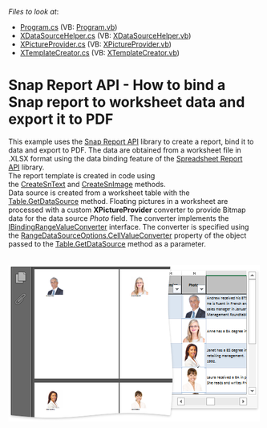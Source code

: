 <!-- default file list -->
*Files to look at*:

* [Program.cs](./CS/SnapAndSpreadsheetDocumentServerExample/Program.cs) (VB: [Program.vb](./VB/SnapAndSpreadsheetDocumentServerExample/Program.vb))
* [XDataSourceHelper.cs](./CS/SnapAndSpreadsheetDocumentServerExample/XDataSourceHelper.cs) (VB: [XDataSourceHelper.vb](./VB/SnapAndSpreadsheetDocumentServerExample/XDataSourceHelper.vb))
* [XPictureProvider.cs](./CS/SnapAndSpreadsheetDocumentServerExample/XPictureProvider.cs) (VB: [XPictureProvider.vb](./VB/SnapAndSpreadsheetDocumentServerExample/XPictureProvider.vb))
* [XTemplateCreator.cs](./CS/SnapAndSpreadsheetDocumentServerExample/XTemplateCreator.cs) (VB: [XTemplateCreator.vb](./VB/SnapAndSpreadsheetDocumentServerExample/XTemplateCreator.vb))
<!-- default file list end -->
# Snap Report API - How to bind a Snap report to worksheet data and export it to PDF


This example uses the <a href="http://help.devexpress.com/#DocumentServer/CustomDocument15188">Snap Report API</a> library to create a report, bind it to data and export to PDF. The data are obtained from a worksheet file in .XLSX format using the data binding feature of the <a href="http://help.devexpress.com/#DocumentServer/CustomDocument14912">Spreadsheet Report API</a> library.<br>The report template is created in code using the <a href="http://help.devexpress.com/#WindowsForms/DevExpressSnapCoreAPIISnapFieldOwner_CreateSnTexttopic">CreateSnText</a> and <a href="http://help.devexpress.com/#WindowsForms/DevExpressSnapCoreAPIISnapFieldOwner_CreateSnImagetopic">CreateSnImage</a> methods.<br>Data source is created from a worksheet table with the <a href="http://help.devexpress.com/#CoreLibraries/DevExpressSpreadsheetTable_GetDataSourcetopic">Table.GetDataSource</a> method. Floating pictures in a worksheet are processed with a custom <strong>XPictureProvider </strong>converter to provide Bitmap data for the data source <em>Photo</em> field. The converter implements the <a href="http://help.devexpress.com/#CoreLibraries/clsDevExpressSpreadsheetIBindingRangeValueConvertertopic">IBindingRangeValueConverter</a> interface. The converter is specified using the <a href="http://help.devexpress.com/#CoreLibraries/DevExpressSpreadsheetDataSourceOptionsBase_CellValueConvertertopic">RangeDataSourceOptions.CellValueConverter</a> property of the object passed to the <a href="http://help.devexpress.com/#CoreLibraries/DevExpressSpreadsheetTable_GetDataSourcetopic">Table.GetDataSource</a> method as a parameter.<br><br><br><img src="https://raw.githubusercontent.com/DevExpress-Examples/document-server-create-a-snap-report-bind-it-to-worksheet-data-and-print-to-pdf-t518437/17.1.3+/media/5d33ae05-4099-11e7-80c0-00155d624807.png">

<br/>


